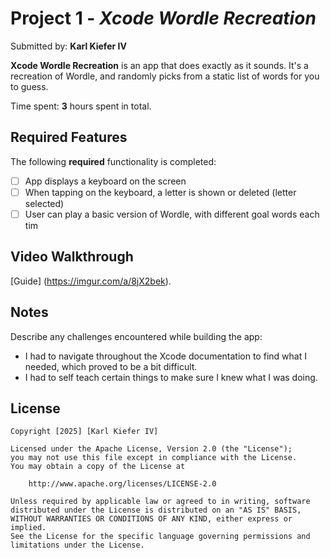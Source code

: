 # Project 1 - *Xcode Wordle Recreation*

Submitted by: **Karl Kiefer IV**

**Xcode Wordle Recreation** is an app that does exactly as it sounds. It's a recreation of Wordle, and randomly picks from a static list of words for you to guess.

Time spent: **3** hours spent in total.

## Required Features

The following **required** functionality is completed:

- [ ] App displays a keyboard on the screen
- [ ] When tapping on the keyboard, a letter is shown or deleted (letter selected)
- [ ] User can play a basic version of Wordle, with different goal words each tim

## Video Walkthrough


[Guide] (https://imgur.com/a/8jX2bek).


## Notes

Describe any challenges encountered while building the app:

 - I had to navigate throughout the Xcode documentation to find what I needed, which proved to be a bit difficult.
 - I had to self teach certain things to make sure I knew what I was doing.


## License

    Copyright [2025] [Karl Kiefer IV]

    Licensed under the Apache License, Version 2.0 (the "License");
    you may not use this file except in compliance with the License.
    You may obtain a copy of the License at

        http://www.apache.org/licenses/LICENSE-2.0

    Unless required by applicable law or agreed to in writing, software
    distributed under the License is distributed on an "AS IS" BASIS,
    WITHOUT WARRANTIES OR CONDITIONS OF ANY KIND, either express or implied.
    See the License for the specific language governing permissions and
    limitations under the License.
